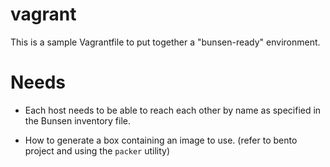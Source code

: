 # vagrant

This is a sample Vagrantfile to put together a "bunsen-ready" environment.

# Needs

- Each host needs to be able to reach each other by name as specified in the Bunsen inventory file.

- How to generate a box containing an image to use. (refer to bento project and using the `packer` utility)

